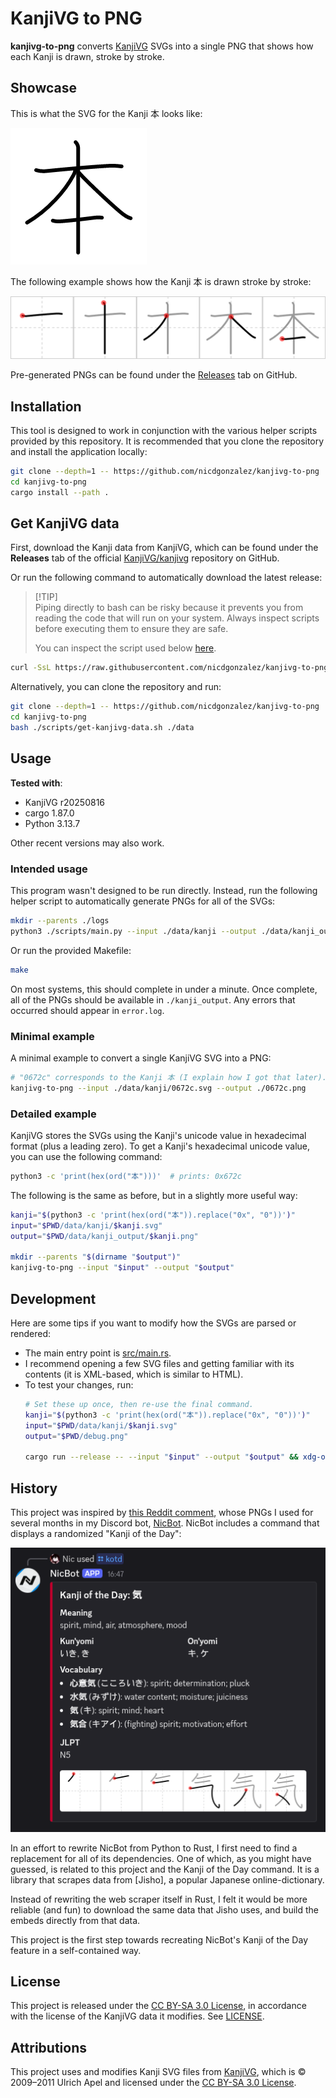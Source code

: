 # KanjiVG to PNG

**kanjivg-to-png** converts [KanjiVG] SVGs into a single PNG that shows how
each Kanji is drawn, stroke by stroke.

## Showcase

This is what the SVG for the Kanji 本 looks like:

![Original KanjiVG SVG showing the Kanji 本](./docs/assets/demo_before.png)

The following example shows how the Kanji 本 is drawn stroke by stroke:

![Demonstration of the Kanji 本 being drawn stroke by stroke.](./docs/assets/demo_after.png)

Pre-generated PNGs can be found under the [Releases] tab on GitHub.

## Installation

This tool is designed to work in conjunction with the various helper scripts
provided by this repository. It is recommended that you clone the repository
and install the application locally:

```bash
git clone --depth=1 -- https://github.com/nicdgonzalez/kanjivg-to-png
cd kanjivg-to-png
cargo install --path .
```

## Get KanjiVG data

First, download the Kanji data from KanjiVG, which can be found under the
**Releases** tab of the official [KanjiVG/kanjivg] repository on GitHub.

Or run the following command to automatically download the latest release:

> [!TIP]\
> Piping directly to bash can be risky because it prevents you from reading the
> code that will run on your system. Always inspect scripts before executing
> them to ensure they are safe.
>
> You can inspect the script used below [here](./scripts/get-kanjivg-data.sh).

```bash
curl -SsL https://raw.githubusercontent.com/nicdgonzalez/kanjivg-to-png/refs/heads/main/scripts/get-kanjivg-data.sh | bash
```

Alternatively, you can clone the repository and run:

```bash
git clone --depth=1 -- https://github.com/nicdgonzalez/kanjivg-to-png
cd kanjivg-to-png
bash ./scripts/get-kanjivg-data.sh ./data
```

## Usage

**Tested with**:

- KanjiVG r20250816
- cargo 1.87.0
- Python 3.13.7

Other recent versions may also work.

### Intended usage

This program wasn't designed to be run directly. Instead, run the following
helper script to automatically generate PNGs for all of the SVGs:

```bash
mkdir --parents ./logs
python3 ./scripts/main.py --input ./data/kanji --output ./data/kanji_output 2> ./logs/error.log
```

Or run the provided Makefile:

```bash
make
```

On most systems, this should complete in under a minute. Once complete, all of
the PNGs should be available in `./kanji_output`. Any errors that occurred
should appear in `error.log`.

### Minimal example

A minimal example to convert a single KanjiVG SVG into a PNG:

```bash
# "0672c" corresponds to the Kanji 本 (I explain how I got that later).
kanjivg-to-png --input ./data/kanji/0672c.svg --output ./0672c.png
```

### Detailed example

KanjiVG stores the SVGs using the Kanji's unicode value in hexadecimal format
(plus a leading zero). To get a Kanji's hexadecimal unicode value, you can use
the following command:

```bash
python3 -c 'print(hex(ord("本")))'  # prints: 0x672c
```

The following is the same as before, but in a slightly more useful way:

```bash
kanji="$(python3 -c 'print(hex(ord("本")).replace("0x", "0"))')"
input="$PWD/data/kanji/$kanji.svg"
output="$PWD/data/kanji_output/$kanji.png"

mkdir --parents "$(dirname "$output")"
kanjivg-to-png --input "$input" --output "$output"
```

## Development

Here are some tips if you want to modify how the SVGs are parsed or rendered:

- The main entry point is [src/main.rs](./src/main.rs).
- I recommend opening a few SVG files and getting familiar with its contents
  (it is XML-based, which is similar to HTML).
- To test your changes, run:
  ```bash
  # Set these up once, then re-use the final command.
  kanji="$(python3 -c 'print(hex(ord("本")).replace("0x", "0"))')"
  input="$PWD/data/kanji/$kanji.svg"
  output="$PWD/debug.png"

  cargo run --release -- --input "$input" --output "$output" && xdg-open "$output"
  ```

## History

This project was inspired by [this Reddit comment], whose PNGs I used for
several months in my Discord bot, [NicBot]. NicBot includes a command that
displays a randomized "Kanji of the Day":

![Example of NicBot's "Kanji of the Day" embed on Discord using a stroke diagram in its response.](./docs/assets/kotd.png)

In an effort to rewrite NicBot from Python to Rust, I first need to find a
replacement for all of its dependencies. One of which, as you might have
guessed, is related to this project and the Kanji of the Day command. It is a
library that scrapes data from [Jisho], a popular Japanese online-dictionary.

Instead of rewriting the web scraper itself in Rust, I felt it would be more
reliable (and fun) to download the same data that Jisho uses, and build the
embeds directly from that data.

This project is the first step towards recreating NicBot's Kanji of the Day
feature in a self-contained way.

## License

This project is released under the [CC BY-SA 3.0 License], in accordance with
the license of the KanjiVG data it modifies. See [LICENSE](./LICENSE).

## Attributions

This project uses and modifies Kanji SVG files from [KanjiVG], which is ©
2009–2011 Ulrich Apel and licensed under the [CC BY-SA 3.0 License].

[cc by-sa 3.0 license]: http://creativecommons.org/licenses/by-sa/3.0/
[kanjivg]: http://kanjivg.tagaini.net
[kanjivg/kanjivg]: https://github.com/KanjiVG/kanjivg/releases
[nicbot]: https://github.com/nicdgonzalez/nicbot
[releases]: https://github.com/nicdgonzalez/kanjivg-to-png/releases
[this reddit comment]: https://www.reddit.com/r/LearnJapanese/comments/awr5vw/comment/ehriio7/?utm_source=share&utm_medium=web3x&utm_name=web3xcss&utm_term=1&utm_content=share_button

